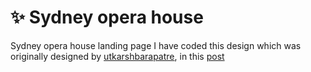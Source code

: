 # ✨ Sydney opera house
Sydney opera house landing page
I have coded this design which was originally designed by [utkarshbarapatre](https://www.instagram.com/utkarshbarapatre/), in this [post](https://www.instagram.com/p/CABe7q_F5Xz/)
